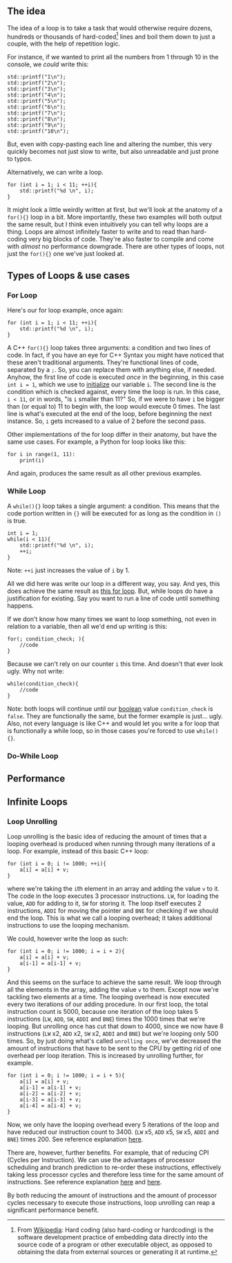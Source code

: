 ## The idea

The idea of a loop is to take a task that would otherwise require dozens, hundreds or thousands of hard-coded[^1] lines and boil them down to just a couple, with the help of repetition logic.

For instance, if we wanted to print all the numbers from 1 through 10 in the console, we _could_ write this:
```
std::printf("1\n");
std::printf("2\n");
std::printf("3\n");
std::printf("4\n");
std::printf("5\n");
std::printf("6\n");
std::printf("7\n");
std::printf("8\n");
std::printf("9\n");
std::printf("10\n");
```
But, even with copy-pasting each line and altering the number, this very quickly becomes not just slow to write, but also unreadable and just prone to typos.

Alternatively, we can write a loop.
```
for (int i = 1; i < 11; ++i){
    std::printf("%d \n", i);
}
```

It might look a little weirdly written at first, but we'll look at the anatomy of a `for(){}` loop in a bit. More importantly, these two examples will both output the same result, but I think even intuitively you can tell why loops are a thing. Loops are almost infinitely faster to write and to read than hard-coding very big blocks of code. They're also faster to compile and come with _almost_ no performance downgrade. There are other types of loops, not just the `for(){}` one we've just looked at.

## Types of Loops & use cases

### For Loop

Here's our for loop example, once again:
```
for (int i = 1; i < 11; ++i){
    std::printf("%d \n", i);
}
```

A C++ `for(){}` loop takes three arguments: a condition and two lines of code. In fact, if you have an eye for C++ Syntax you might have noticed that these aren't traditional arguments. They're functional lines of code, separated by a `;`. So, you can replace them with anything else, if needed. Anyhow, the first line of code is executed _once_ in the beginning, in this case `int i = 1`, which we use to [initialize](../02.5%20-%20Language%20Specifics/C++/Basics.md#c++-variables) our variable `i`. The second line is the condition which is checked against, every time the loop is run. In this case, `i < 11`, or in words, "is `i` smaller than 11?" So, if we were to have `i` be bigger than (or equal to) 11 to begin with, the loop would execute 0 times. The last line is what's executed at the end of the loop, before beginning the next instance. So, `i` gets increased to a value of 2 before the second pass.

Other implementations of the for loop differ in their anatomy, but have the same use cases. For example, a Python for loop looks like this:
```
for i in range(1, 11):
    print(i)
```
And again, produces the same result as all other previous examples.

### While Loop

A `while(){}` loop takes a single argument: a condition. This means that the code portion written in `{}` will be executed for as long as the condition in `()` is true.
```
int i = 1;
while(i < 11){
    std::printf("%d \n", i);
    ++i;
}
```
Note: `++i` just increases the value of `i` by 1.

All we did here was write our loop in a different way, you say. And yes, this does achieve the same result as [this for loop](Loops.md#for-loop). But, while loops do have a justification for existing. Say you want to run a line of code until something happens. 

If we don't know how many times we want to loop something, not even in relation to a variable, then all we'd end up writing is this:
```
for(; condition_check; ){
    //code
}
```
Because we can't rely on our counter `i` this time. And doesn't that ever look ugly. Why not write:
```
while(condition_check){
    //code
}
```
Note: both loops will continue until our [boolean](Basics.md#booleans) value `condition_check` is `false`. They are functionally the same, but the former example is just... ugly. Also, not every language is like C++ and would let you write a for loop that is functionally a while loop, so in those cases you're forced to use `while(){}`.

### Do-While Loop

## Performance

## Infinite Loops

### Loop Unrolling

Loop unrolling is the basic idea of reducing the amount of times that a looping overhead is produced when running through many iterations of a loop. For example, instead of this basic C++ loop:
```
for (int i = 0; i != 1000; ++i){
    a[i] = a[i] + v;
}
```
where we're taking the `i`th element in an array and adding the value `v` to it.
The code in the loop executes 3 processor instructions. `LW`, for loading the value, `ADD` for adding to it, `SW` for storing it. The loop itself executes 2 instructions, `ADDI` for moving the pointer and `BNE` for checking if we should end the loop. This is what we call a looping overhead; it takes additional instructions to use the looping mechanism.

We could, however write the loop as such:
```
for (int i = 0; i != 1000; i = i + 2){
    a[i] = a[i] + v;
    a[i-1] = a[i-1] + v;
}
```
And this seems on the surface to achieve the same result. We loop through all the elements in the array, adding the value `v` to them. Except now we're tackling two elements at a time. The looping overhead is now executed every two iterations of our adding procedure. In our first loop, the total instruction count is 5000, because one iteration of the loop takes 5 instructions (`LW`, `ADD`, `SW`, `ADDI` and `BNE`) times the 1000 times that we're looping. But unrolling once has cut that down to 4000, since we now have 8 instructions (`LW` x2, `ADD` x2, `SW` x2, `ADDI` and `BNE`) but we're looping only 500 times.
So, by just doing what's called `unrolling once`, we've decreased the amount of instructions that have to be sent to the CPU by getting rid of one overhead per loop iteration. This is increased by unrolling further, for example.
```
for (int i = 0; i != 1000; i = i + 5){
    a[i] = a[i] + v;
    a[i-1] = a[i-1] + v;
    a[i-2] = a[i-2] + v;
    a[i-3] = a[i-3] + v;
    a[i-4] = a[i-4] + v;
}
```
Now, we only have the looping overhead every 5 iterations of the loop and have reduced our instruction count to 3400. (`LW` x5, `ADD` x5, `SW` x5, `ADDI` and `BNE`) times 200. See reference explanation [here](https://www.youtube.com/watch?v=2efeXxcYBPs).

There are, however, further benefits. For example, that of reducing CPI (Cycles per Instruction). We can use the advantages of processor scheduling and branch prediction to re-order these instructions, effectively taking less processor cycles and therefore less time for the same amount of instructions. See reference explanation [here](https://www.youtube.com/watch?v=2nx0ZCg5D9g) and [here](https://www.youtube.com/watch?v=LTmE21VmzIk).

By both reducing the amount of instructions and the amount of processor cycles necessary to execute those instructions, loop unrolling can reap a significant performance benefit.

[^1]: From [Wikipedia](https://en.wikipedia.org/wiki/Hard_coding): Hard coding (also hard-coding or hardcoding) is the software development practice of embedding data directly into the source code of a program or other executable object, as opposed to obtaining the data from external sources or generating it at runtime. 